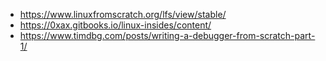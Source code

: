 - https://www.linuxfromscratch.org/lfs/view/stable/
- https://0xax.gitbooks.io/linux-insides/content/
- https://www.timdbg.com/posts/writing-a-debugger-from-scratch-part-1/
